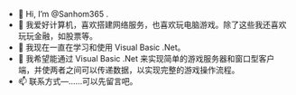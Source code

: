 - 👋 Hi, I’m @Sanhom365 .
- 👀 我爱好计算机，喜欢搭建网络服务，也喜欢玩电脑游戏。除了这些我还喜欢玩玩金融，如股票等。
- 🌱 我现在一直在学习和使用 Visual Basic .Net。
- 💞️ 我希望能通过 Visual Basic .Net 来实现简单的游戏服务器和窗口型客户端，并使两者之间可以传递数据，以实现完整的游戏操作流程。
- 📫 联系方式—……可以先留言吧。

<!---
Sanhom365/Sanhom365 is a ✨ special ✨ repository because its `README.md` (this file) appears on your GitHub profile.
You can click the Preview link to take a look at your changes.
--->
